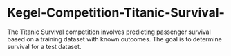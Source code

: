 # Kegel-Competition-Titanic-Survival-
The Titanic Survival competition involves predicting passenger survival based on a training dataset with known outcomes. The goal is to determine survival for a test dataset. 
